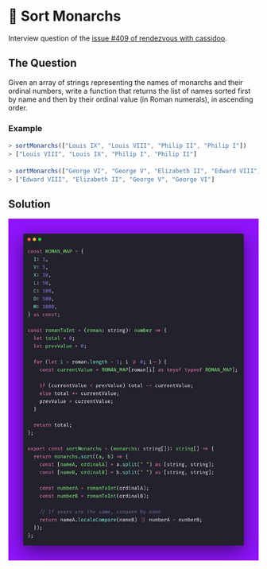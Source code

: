 # 👑 Sort Monarchs

Interview question of the [issue #409 of rendezvous with cassidoo](https://buttondown.com/cassidoo/archive/to-be-afraid-is-to-behave-as-if-the-truth-were/).

## The Question

Given an array of strings representing the names of monarchs and their ordinal numbers,
write a function that returns the list of names sorted first by name and then by their ordinal
value (in Roman numerals), in ascending order.

### Example

```js
> sortMonarchs(["Louis IX", "Louis VIII", "Philip II", "Philip I"])
> ["Louis VIII", "Louis IX", "Philip I", "Philip II"]

> sortMonarchs(["George VI", "George V", "Elizabeth II", "Edward VIII"])
> ["Edward VIII", "Elizabeth II", "George V", "George VI"]
```

## Solution

![Code Polaroid](./code-screenshot.png)
